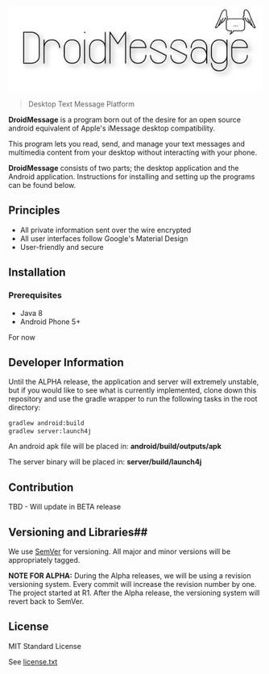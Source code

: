 ![DroidMessage Logo][1]
> Desktop Text Message Platform 

__DroidMessage__ is a program born out of the desire 
for an open source android equivalent of Apple's 
iMessage desktop compatibility.

This program lets you read, send, and manage your text messages and multimedia content from your desktop
without interacting with your phone.

__DroidMessage__ consists of two parts; the desktop application and the Android application.
Instructions for installing and setting up the programs can be found below.

## Principles ##
*   All private information sent over the wire encrypted
*   All user interfaces follow Google's Material Design
*   User-friendly and secure

## Installation ##
### Prerequisites ###
*   Java 8
*   Android Phone 5+

For now 


## Developer Information ##

Until the ALPHA release, the application and server will extremely unstable, but if you would like to see what is currently implemented,
clone down this repository and use the gradle wrapper to run the following tasks in the root directory:

```
gradlew android:build
gradlew server:launch4j
```

An android apk file will be placed in: __android/build/outputs/apk__

The server binary will be placed in: __server/build/launch4j__


## Contribution ##
TBD - Will update in BETA release

## Versioning and Libraries##
We use [SemVer](http://semver.org/) for versioning. 
All major and minor versions will be appropriately tagged.

__NOTE FOR ALPHA:__ During the Alpha releases, we will 
be using a revision versioning system. 
Every commit will increase the revision number by one. 
The project started at R1. After the Alpha release, the versioning system will revert back to SemVer.

## License ##
MIT Standard License

See [license.txt](../blob/master/LICENSE.txt)

[1]: www/res/droidmessage_logo.png
